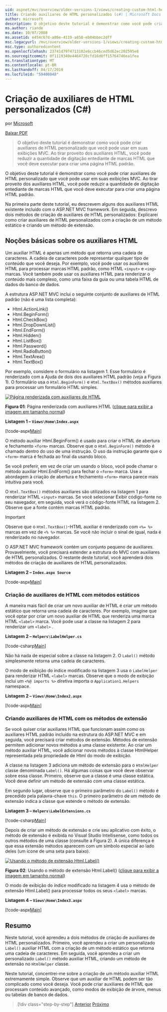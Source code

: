 ```yaml
---
uid: aspnet/mvc/overview/older-versions-1/views/creating-custom-html-helpers-cs
title: Criando auxiliares de HTML personalizados (c#) | Microsoft Docs
author: microsoft
description: O objetivo deste tutorial é demonstrar como você pode criar auxiliares de HTML personalizado que você pode usar em suas exibições MVC. Ao aproveitar o auxiliar HTML...
ms.author: riande
ms.date: 10/07/2008
ms.assetid: e454c67d-a86e-4119-a858-eb04bbec2dff
msc.legacyurl: /mvc/overview/older-versions-1/views/creating-custom-html-helpers-cs
msc.type: authoredcontent
ms.openlocfilehash: 23741d7974713102e6ccb46ced5d62ec202505e8
ms.sourcegitcommit: 0f1119340e4464720cfd16d0ff15764746ea1fea
ms.translationtype: MT
ms.contentlocale: pt-BR
ms.lasthandoff: 04/17/2019
ms.locfileid: "59400848"
---
```

# <a name="creating-custom-html-helpers-c"></a>Criação de auxiliares de HTML personalizados (C#)

por [Microsoft](https://github.com/microsoft)

[Baixar PDF](http://download.microsoft.com/download/1/1/f/11f721aa-d749-4ed7-bb89-a681b68894e6/ASPNET_MVC_Tutorial_9_CS.pdf)

> O objetivo deste tutorial é demonstrar como você pode criar auxiliares de HTML personalizado que você pode usar em suas exibições MVC. Ao tirar proveito dos auxiliares HTML, você pode reduzir a quantidade de digitação entediante de marcas HTML que você deve executar para criar uma página HTML padrão.


O objetivo deste tutorial é demonstrar como você pode criar auxiliares de HTML personalizado que você pode usar em suas exibições MVC. Ao tirar proveito dos auxiliares HTML, você pode reduzir a quantidade de digitação entediante de marcas HTML que você deve executar para criar uma página HTML padrão.

Na primeira parte deste tutorial, eu descrevem alguns dos auxiliares HTML existente incluído com o ASP.NET MVC framework. Em seguida, descrevo dois métodos de criação de auxiliares de HTML personalizados: Explicarei como criar auxiliares de HTML personalizados com a criação de um método estático e criando um método de extensão.

## <a name="understanding-html-helpers"></a>Noções básicas sobre os auxiliares HTML

Um auxiliar HTML é apenas um método que retorna uma cadeia de caracteres. A cadeia de caracteres pode representar qualquer tipo de conteúdo que você deseja. Por exemplo, você pode usar os auxiliares HTML para processar marcas HTML padrão, como HTML `<input>` e `<img>` marcas. Você também pode usar os auxiliares HTML para renderizar o conteúdo mais complexo, como uma faixa da guia ou uma tabela HTML de dados do banco de dados.

A estrutura ASP.NET MVC inclui o seguinte conjunto de auxiliares de HTML padrão (não é uma lista completa):

- Html.ActionLink()
- Html.BeginForm()
- Html.CheckBox()
- Html.DropDownList()
- Html.EndForm()
- Html.Hidden()
- Html.ListBox()
- Html.Password()
- Html.RadioButton()
- Html.TextArea()
- Html.TextBox()

Por exemplo, considere o formulário na listagem 1. Esse formulário é renderizado com a Ajuda de dois dos auxiliares HTML padrão (veja a Figura 1). O formulário usa o `Html.BeginForm()` e `Html.TextBox()` métodos auxiliares para processar um formulário HTML simples.


[![Página renderizada com auxiliares de HTML](creating-custom-html-helpers-cs/_static/image2.png)](creating-custom-html-helpers-cs/_static/image1.png)

**Figura 01**: Página renderizada com auxiliares HTML ([clique para exibir a imagem em tamanho normal](creating-custom-html-helpers-cs/_static/image3.png))


**Listagem 1 – `Views\Home\Index.aspx`**

[!code-aspx[Main](creating-custom-html-helpers-cs/samples/sample1.aspx)]

O método auxiliar Html.BeginForm() é usado para criar o HTML de abertura e fechamento `<form>` marcas. Observe que o `Html.BeginForm()` método é chamado dentro do uso de uma instrução. O uso da instrução garante que o `<form>` marca é fechada ao final da usando bloco.

Se você preferir, em vez de criar um usando o bloco, você pode chamar o método auxiliar Html.EndForm() para fechar o `<form>` marca. Use a abordagem à criação de abertura e fechamento `<form>` marca parece mais intuitiva para você.

O `Html.TextBox()` métodos auxiliares são utilizados na listagem 1 para renderizar HTML `<input>` marcas. Se você selecionar Exibir código-fonte no seu navegador, em seguida, você verá o código-fonte HTML na listagem 2. Observe que a fonte contém marcas HTML padrão.

> [!IMPORTANT]
> Observe que o `Html.TextBox()`-HTML auxiliar é renderizado com `<%= %>` marcas em vez de `<% %>` marcas. Se você não incluir o sinal de igual, nada é renderizado no navegador.

O ASP.NET MVC framework contém um conjunto pequeno de auxiliares. Provavelmente, você precisará estender a estrutura do MVC com auxiliares de HTML personalizados. O restante deste tutorial, você aprenderá dois métodos de criação de auxiliares de HTML personalizados.

**Listagem 2 – `Index.aspx Source`**

[!code-aspx[Main](creating-custom-html-helpers-cs/samples/sample2.aspx)]

### <a name="creating-html-helpers-with-static-methods"></a>Criação de auxiliares de HTML com métodos estáticos

A maneira mais fácil de criar um novo auxiliar de HTML é criar um método estático que retorna uma cadeia de caracteres. Por exemplo, imagine que você optar por criar um novo auxiliar de HTML que renderiza uma marca HTML `<label>` marca. Você pode usar a classe na listagem 2 para renderizar um `<label>` .

**Listagem 2 – `Helpers\LabelHelper.cs`**

[!code-csharp[Main](creating-custom-html-helpers-cs/samples/sample3.cs)]

Não há nada de especial sobre a classe na listagem 2. O `Label()` método simplesmente retorna uma cadeia de caracteres.

O modo de exibição do índice modificado na listagem 3 usa o `LabelHelper` para renderizar HTML `<label>` marcas. Observe que o modo de exibição inclui um `<%@ imports %>` diretiva importa o `Application1.Helpers` namespace.

**Listagem 2 – `Views\Home\Index2.aspx`**

[!code-aspx[Main](creating-custom-html-helpers-cs/samples/sample4.aspx)]

### <a name="creating-html-helpers-with-extension-methods"></a>Criando auxiliares de HTML com os métodos de extensão

Se você quiser criar auxiliares HTML que funcionam assim como os auxiliares HTML padrão incluído na estrutura do ASP.NET MVC e em seguida, você precisará criar métodos de extensão. Métodos de extensão permitem adicionar novos métodos a uma classe existente. Ao criar um método auxiliar HTML, você adicionar novos métodos à classe HtmlHelper representada pela propriedade de Html do modo de exibição.

A classe na listagem 3 adiciona um método de extensão para o `HtmlHelper` classe denominada `Label()`. Há algumas coisas que você deve observar sobre essa classe. Primeiro, observe que a classe é uma classe estática. Você deve definir um método de extensão com uma classe estática.

Em segundo lugar, observe que o primeiro parâmetro do `Label()` método é precedido pela palavra-chave `this`. O primeiro parâmetro de um método de extensão indica a classe que estende o método de extensão.

**Listagem 3 – `Helpers\LabelExtensions.cs`**

[!code-csharp[Main](creating-custom-html-helpers-cs/samples/sample5.cs)]

Depois de criar um método de extensão e crie seu aplicativo com êxito, o método de extensão é exibida no Visual Studio Intellisense, como todos os outros métodos de uma classe (consulte a Figura 2). A única diferença é que essa extensão métodos aparecem com um símbolo especial ao lado deles (um ícone de uma seta para baixo).


[![Usando o método de extensão Html.Label()](creating-custom-html-helpers-cs/_static/image5.png)](creating-custom-html-helpers-cs/_static/image4.png)

**Figura 02**: Usando o método de extensão Html.Label() ([clique para exibir a imagem em tamanho normal](creating-custom-html-helpers-cs/_static/image6.png))


O modo de exibição do índice modificado na listagem 4 usa o método de extensão Html.Label() para processar todos os seus `<label>` marcas.

**Listagem 4 – `Views\Home\Index3.aspx`**

[!code-aspx[Main](creating-custom-html-helpers-cs/samples/sample6.aspx)]

## <a name="summary"></a>Resumo

Neste tutorial, você aprendeu a dois métodos de criação de auxiliares de HTML personalizados. Primeiro, você aprendeu a criar um personalizado `Label()` auxiliar HTML com a criação de um método estático que retorna uma cadeia de caracteres. Em seguida, você aprendeu a criar um personalizado `Label()` método auxiliar HTML, criando um método de extensão no `HtmlHelper` classe.

Neste tutorial, concentrei-me sobre a criação de um método auxiliar HTML extremamente simple. Observe que um auxiliar de HTML podem ser tão complicado como você deseja. Você pode criar auxiliares de HTML que processam conteúdo avançado, como modos de exibição de árvore, menus ou tabelas de banco de dados.

> [!div class="step-by-step"]
> [Anterior](asp-net-mvc-views-overview-cs.md)
> [Próximo](using-the-tagbuilder-class-to-build-html-helpers-cs.md)
